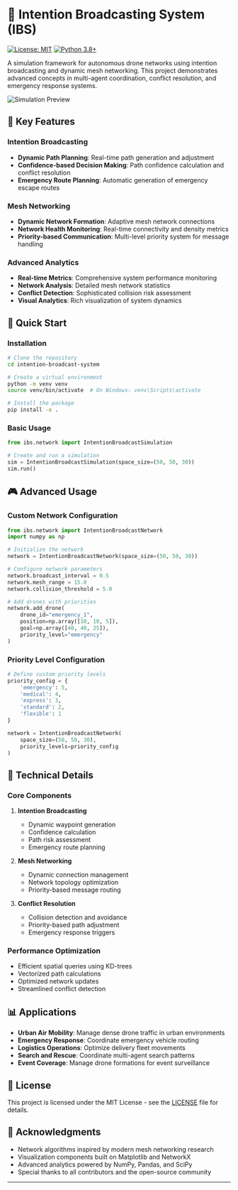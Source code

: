 # 🚁 Intention Broadcasting System (IBS)

[![License: MIT](https://img.shields.io/badge/License-MIT-yellow.svg)](https://opensource.org/licenses/MIT)
[![Python 3.8+](https://img.shields.io/badge/python-3.8+-blue.svg)](https://www.python.org/downloads/)

A simulation framework for autonomous drone networks using intention broadcasting and dynamic mesh networking. This project demonstrates advanced concepts in multi-agent coordination, conflict resolution, and emergency response systems.

![Simulation Preview](simulation.gif)

## 🌟 Key Features

### Intention Broadcasting
- **Dynamic Path Planning**: Real-time path generation and adjustment
- **Confidence-based Decision Making**: Path confidence calculation and conflict resolution
- **Emergency Route Planning**: Automatic generation of emergency escape routes

### Mesh Networking
- **Dynamic Network Formation**: Adaptive mesh network connections
- **Network Health Monitoring**: Real-time connectivity and density metrics
- **Priority-based Communication**: Multi-level priority system for message handling

### Advanced Analytics
- **Real-time Metrics**: Comprehensive system performance monitoring
- **Network Analysis**: Detailed mesh network statistics
- **Conflict Detection**: Sophisticated collision risk assessment
- **Visual Analytics**: Rich visualization of system dynamics

## 🚀 Quick Start

### Installation

```bash
# Clone the repository
cd intention-broadcast-system

# Create a virtual environment
python -m venv venv
source venv/bin/activate  # On Windows: venv\Scripts\activate

# Install the package
pip install -e .
```

### Basic Usage

```python
from ibs.network import IntentionBroadcastSimulation

# Create and run a simulation
sim = IntentionBroadcastSimulation(space_size=(50, 50, 30))
sim.run()
```

## 🎮 Advanced Usage

### Custom Network Configuration

```python
from ibs.network import IntentionBroadcastNetwork
import numpy as np

# Initialize the network
network = IntentionBroadcastNetwork(space_size=(50, 50, 30))

# Configure network parameters
network.broadcast_interval = 0.5
network.mesh_range = 15.0
network.collision_threshold = 5.0

# Add drones with priorities
network.add_drone(
    drone_id="emergency_1",
    position=np.array([10, 10, 5]),
    goal=np.array([40, 40, 25]),
    priority_level="emergency"
)
```

### Priority Level Configuration

```python
# Define custom priority levels
priority_config = {
    'emergency': 5,
    'medical': 4,
    'express': 3,
    'standard': 2,
    'flexible': 1
}

network = IntentionBroadcastNetwork(
    space_size=(50, 50, 30),
    priority_levels=priority_config
)
```

## 🔧 Technical Details

### Core Components

1. **Intention Broadcasting**
   - Dynamic waypoint generation
   - Confidence calculation
   - Path risk assessment
   - Emergency route planning

2. **Mesh Networking**
   - Dynamic connection management
   - Network topology optimization
   - Priority-based message routing

3. **Conflict Resolution**
   - Collision detection and avoidance
   - Priority-based path adjustment
   - Emergency response triggers

### Performance Optimization

- Efficient spatial queries using KD-trees
- Vectorized path calculations
- Optimized network updates
- Streamlined conflict detection

## 📊 Applications

- **Urban Air Mobility**: Manage dense drone traffic in urban environments
- **Emergency Response**: Coordinate emergency vehicle routing
- **Logistics Operations**: Optimize delivery fleet movements
- **Search and Rescue**: Coordinate multi-agent search patterns
- **Event Coverage**: Manage drone formations for event surveillance

## 📄 License

This project is licensed under the MIT License - see the [LICENSE](LICENSE) file for details.

## 🙏 Acknowledgments

- Network algorithms inspired by modern mesh networking research
- Visualization components built on Matplotlib and NetworkX
- Advanced analytics powered by NumPy, Pandas, and SciPy
- Special thanks to all contributors and the open-source community

---